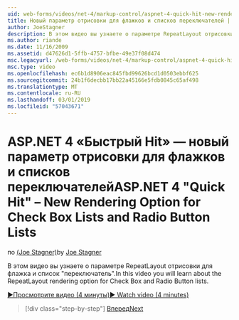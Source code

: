 ```yaml
---
uid: web-forms/videos/net-4/markup-control/aspnet-4-quick-hit-new-rendering-option-for-check-box-lists-and-radio-button-lists
title: Новый параметр отрисовки для флажков и списков переключателей | Документация Майкрософт
author: JoeStagner
description: В этом видео вы узнаете о параметре RepeatLayout отрисовки для флажка и список "переключатель".
ms.author: riande
ms.date: 11/16/2009
ms.assetid: d47626d1-5ffb-4757-bfbe-49e37f08d474
msc.legacyurl: /web-forms/videos/net-4/markup-control/aspnet-4-quick-hit-new-rendering-option-for-check-box-lists-and-radio-button-lists
msc.type: video
ms.openlocfilehash: ec6b1d8906eac845fbd99626bcd1d0503ebbf625
ms.sourcegitcommit: 24b1f6decbb17bb22a45166e5fdb0845c65af498
ms.translationtype: MT
ms.contentlocale: ru-RU
ms.lasthandoff: 03/01/2019
ms.locfileid: "57043671"
---
```

<a name="aspnet-4-quick-hit--new-rendering-option-for-check-box-lists-and-radio-button-lists"></a><span data-ttu-id="e1493-103">ASP.NET 4 «Быстрый Hit» — новый параметр отрисовки для флажков и списков переключателей</span><span class="sxs-lookup"><span data-stu-id="e1493-103">ASP.NET 4 "Quick Hit" – New Rendering Option for Check Box Lists and Radio Button Lists</span></span>
====================
<span data-ttu-id="e1493-104">по [(Joe Stagner)](https://github.com/JoeStagner)</span><span class="sxs-lookup"><span data-stu-id="e1493-104">by [Joe Stagner](https://github.com/JoeStagner)</span></span>

<span data-ttu-id="e1493-105">В этом видео вы узнаете о параметре RepeatLayout отрисовки для флажка и список "переключатель".</span><span class="sxs-lookup"><span data-stu-id="e1493-105">In this video you will learn about the RepeatLayout rendering option for Check Box and Radio Button lists.</span></span> 

[<span data-ttu-id="e1493-106">&#9654;Просмотрите видео (4 минуты)</span><span class="sxs-lookup"><span data-stu-id="e1493-106">&#9654; Watch video (4 minutes)</span></span>](https://channel9.msdn.com/Blogs/ASP-NET-Site-Videos/aspnet-4-quick-hit-new-rendering-option-for-check-box-lists-and-radio-button-lists)

> [!div class="step-by-step"]
> [<span data-ttu-id="e1493-107">Вперед</span><span class="sxs-lookup"><span data-stu-id="e1493-107">Next</span></span>](aspnet-4-quick-hit-table-free-templated-controls.md)
